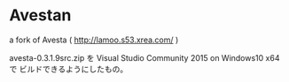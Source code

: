 # Avestan
a fork of Avesta ( http://lamoo.s53.xrea.com/ )

avesta-0.3.1.9src.zip を Visual Studio Community 2015 on Windows10 x64 で
ビルドできるようにしたもの。

